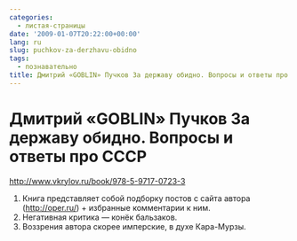 ```yaml
---
categories:
  - листая-страницы
date: '2009-01-07T20:22:00+00:00'
lang: ru
slug: puchkov-za-derzhavu-obidno
tags:
  - познавательно
title: Дмитрий «GOBLIN» Пучков За державу обидно. Вопросы и ответы про СССР
---
```


# Дмитрий «GOBLIN» Пучков За державу обидно. Вопросы и ответы про СССР ##

<http://www.vkrylov.ru/book/978-5-9717-0723-3> 

<!--more-->

1. Книга представляет собой подборку постов с сайта автора (<http://oper.ru/>) + избранные комментарии к ним. 
2. Негативная критика — конёк бальзаков. 
3. Воззрения автора скорее имперские, в духе Кара-Мурзы. 
